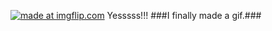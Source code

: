 <a href="https://imgflip.com/gif/1ztnmh"><img src="https://i.imgflip.com/1ztnmh.gif" title="made at imgflip.com"/></a>
Yesssss!!!
###I finally made a gif.###

